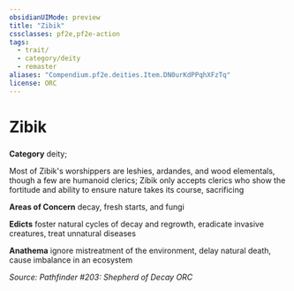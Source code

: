 ```yaml
---
obsidianUIMode: preview
title: "Zibik"
cssclasses: pf2e,pf2e-action
tags:
  - trait/
  - category/deity
  - remaster
aliases: "Compendium.pf2e.deities.Item.DN0urKdPPqhXFzTq"
license: ORC
---
```

# Zibik

### 

**Category** deity; 




Most of Zibik's worshippers are leshies, ardandes, and wood elementals, though a few are humanoid clerics; Zibik only accepts clerics who show the fortitude and ability to ensure nature takes its course, sacrificing

**Areas of Concern** decay, fresh starts, and fungi

**Edicts** foster natural cycles of decay and regrowth, eradicate invasive creatures, treat unnatural diseases

**Anathema** ignore mistreatment of the environment, delay natural death, cause imbalance in an ecosystem

*Source: Pathfinder #203: Shepherd of Decay*
*ORC*
